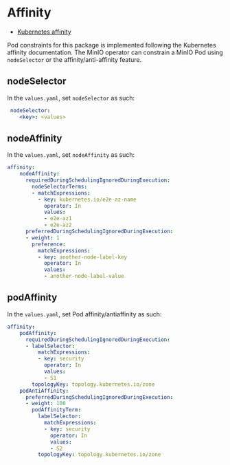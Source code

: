 # Affinity

* [Kubernetes affinity](https://kubernetes.io/docs/concepts/scheduling-eviction/assign-pod-node/#affinity-and-anti-affinity)

Pod constraints for this package is implemented following the Kubernetes affinity documentation. The MinIO operator can constrain a MinIO Pod using `nodeSelector` or the affinity/anti-affinity feature.

## nodeSelector

In the `values.yaml`, set `nodeSelector` as such:

```YAML
 nodeSelector:
    <key>: <values> 
```

## nodeAffinity

In the `values.yaml`, set `nodeAffinity` as such:

```YAML
affinity:
    nodeAffinity:
      requiredDuringSchedulingIgnoredDuringExecution:
        nodeSelectorTerms:
        - matchExpressions:
          - key: kubernetes.io/e2e-az-name
            operator: In
            values:
            - e2e-az1
            - e2e-az2
      preferredDuringSchedulingIgnoredDuringExecution:
      - weight: 1
        preference:
          matchExpressions:
          - key: another-node-label-key
            operator: In
            values:
            - another-node-label-value
```

## podAffinity

In the `values.yaml`, set Pod affinity/antiaffinity as such:

```YAML
affinity:
    podAffinity:
      requiredDuringSchedulingIgnoredDuringExecution:
      - labelSelector:
          matchExpressions:
          - key: security
            operator: In
            values:
            - S1
        topologyKey: topology.kubernetes.io/zone
    podAntiAffinity:
      preferredDuringSchedulingIgnoredDuringExecution:
      - weight: 100
        podAffinityTerm:
          labelSelector:
            matchExpressions:
            - key: security
              operator: In
              values:
              - S2
          topologyKey: topology.kubernetes.io/zone
```

